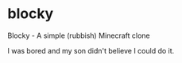 # blocky
Blocky - A simple (rubbish) Minecraft clone

I was bored and my son didn't believe I could do it.
